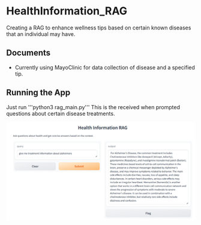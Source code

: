# HealthInformation_RAG

Creating a RAG to enhance wellness tips based on certain known diseases that an individual may have.


## Documents
- Currently using MayoClinic for data collection of disease and a specified tip. 

## Running the App
Just run '''python3 rag_main.py''' This is the received when prompted questions about certain disease treatments.

![alt text](deployment/Screenshot%202024-07-13%20220551.png)